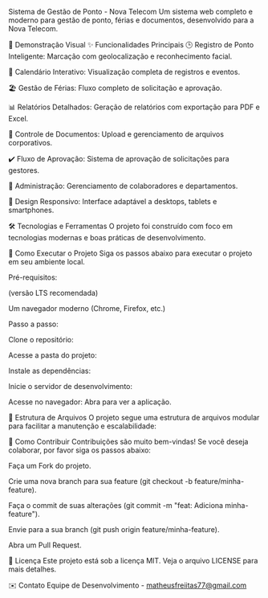 Sistema de Gestão de Ponto - Nova Telecom
Um sistema web completo e moderno para gestão de ponto, férias e documentos, desenvolvido para a Nova Telecom.

📸 Demonstração Visual 
✨ Funcionalidades Principais
🕒 Registro de Ponto Inteligente: Marcação com geolocalização e reconhecimento facial. 

📅 Calendário Interativo: Visualização completa de registros e eventos.

🏖️ Gestão de Férias: Fluxo completo de solicitação e aprovação.

📊 Relatórios Detalhados: Geração de relatórios com exportação para PDF e Excel. 
 
📁 Controle de Documentos: Upload e gerenciamento de arquivos corporativos.
 
✔️ Fluxo de Aprovação: Sistema de aprovação de solicitações para gestores.

👥 Administração: Gerenciamento de colaboradores e departamentos.

📱 Design Responsivo: Interface adaptável a desktops, tablets e smartphones.

🛠️ Tecnologias e Ferramentas
O projeto foi construído com foco em tecnologias modernas e boas práticas de desenvolvimento.

🚀 Como Executar o Projeto
Siga os passos abaixo para executar o projeto em seu ambiente local.

Pré-requisitos:

 (versão LTS recomendada)

Um navegador moderno (Chrome, Firefox, etc.)

Passo a passo:

Clone o repositório:

Acesse a pasta do projeto:

Instale as dependências:

Inicie o servidor de desenvolvimento:

Acesse no navegador:
Abra  para ver a aplicação.

📁 Estrutura de Arquivos
O projeto segue uma estrutura de arquivos modular para facilitar a manutenção e escalabilidade:

🤝 Como Contribuir
Contribuições são muito bem-vindas! Se você deseja colaborar, por favor siga os passos abaixo:

Faça um Fork do projeto.

Crie uma nova branch para sua feature (git checkout -b feature/minha-feature).

Faça o commit de suas alterações (git commit -m "feat: Adiciona minha-feature").

Envie para a sua branch (git push origin feature/minha-feature).

Abra um Pull Request.

📄 Licença
Este projeto está sob a licença MIT. Veja o arquivo LICENSE para mais detalhes.

✉️ Contato
Equipe de Desenvolvimento - matheusfreiitas77@gmail.com
